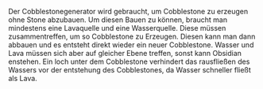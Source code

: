 Der Cobblestonegenerator wird gebraucht, um Cobblestone zu erzeugen ohne Stone abzubauen. Um diesen Bauen zu können, braucht man mindestens eine Lavaquelle und eine Wasserquelle. Diese müssen zusammentreffen, um so Cobblestone zu Erzeugen. Diesen kann man dann abbauen und es entsteht direkt wieder ein neuer Cobblestone. Wasser und Lava müssen sich aber auf gleicher Ebene treffen, sonst kann Obsidian enstehen. Ein loch unter dem Cobblestone verhindert das rausfließen des Wassers vor der entstehung des Cobblestones, da Wasser schneller fließt als Lava. 